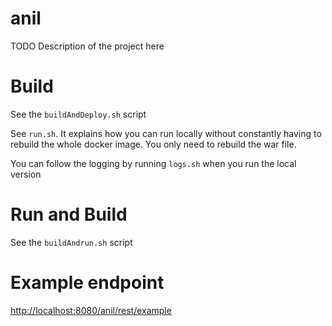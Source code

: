 # anil

TODO Description of the project here

# Build

See the `buildAndDeploy.sh` script


See `run.sh`. It explains how you can run locally without constantly having to rebuild the whole docker image.
You only need to rebuild the war file.


You can follow the logging by running `logs.sh` when you run the local version

# Run and Build

See the `buildAndrun.sh` script

# Example endpoint

[http://localhost:8080/anil/rest/example](http://localhost:8080/anil/rest/example)
